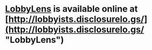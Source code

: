 # [LobbyLens](http://lobbyists.disclosurelo.gs/ "LobbyLens") is available online at [http://lobbyists.disclosurelo.gs/](http://lobbyists.disclosurelo.gs/ "LobbyLens")